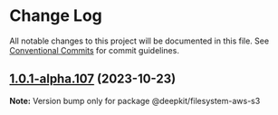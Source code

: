 # Change Log

All notable changes to this project will be documented in this file.
See [Conventional Commits](https://conventionalcommits.org) for commit guidelines.

## [1.0.1-alpha.107](https://github.com/deepkit/deepkit-framework/compare/v1.0.1-alpha.106...v1.0.1-alpha.107) (2023-10-23)

**Note:** Version bump only for package @deepkit/filesystem-aws-s3
